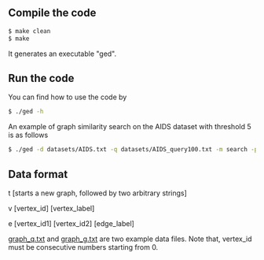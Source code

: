## Compile the code

```sh
$ make clean
$ make
```
It generates an executable "ged".

## Run the code

You can find how to use the code by
```sh
$ ./ged -h
```

An example of graph similarity search on the AIDS dataset with threshold 5 is as follows
```sh
$ ./ged -d datasets/AIDS.txt -q datasets/AIDS_query100.txt -m search -p astar -l LSa -t 5
``` 

## Data format
t [starts a new graph, followed by two arbitrary strings]

v [vertex_id] [vertex_label]

e [vertex_id1] [vertex_id2] [edge_label]

[graph_q.txt](datasets/graph_q.txt) and [graph_g.txt](datasets/graph_g.txt) are two example data files. Note that, vertex_id must be consecutive numbers starting from 0.
